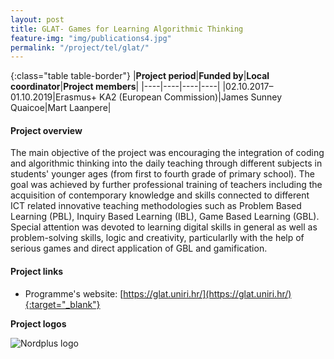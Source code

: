 ```yaml
---
layout: post
title: GLAT- Games for Learning Algorithmic Thinking 
feature-img: "img/publications4.jpg"
permalink: "/project/tel/glat/"
---
```


{:class="table table-border"}
|**Project period**|**Funded by**|**Local coordinator**|**Project members**|
|----|----|----|----|
|02.10.2017–01.10.2019|Erasmus+ KA2 (European Commission)|James Sunney Quaicoe|Mart Laanpere|

#### Project overview
The main objective of the project was encouraging the integration of coding and algorithmic thinking into the daily teaching through different subjects in students' younger ages (from first to fourth grade of primary school). The goal was achieved by further professional training of teachers including the acquisition of contemporary knowledge and skills connected to different ICT related innovative teaching methodologies such as Problem Based Learning (PBL), Inquiry Based Learning (IBL), Game Based Learning (GBL). Special attention was devoted to learning digital skills in general as well as problem-solving skills, logic and creativity, particularlly with the help of serious games and direct application of GBL and gamification. 

#### Project links

- Programme's website: [https://glat.uniri.hr/](https://glat.uniri.hr/){:target="_blank"}

**Project logos**
<div> 
    <img class="img-fluid-innews" src="{{ '/img/financier_logos/erasmus_K2.jpg' | prepend: site.baseurl }}" alt="Nordplus logo">
</div>